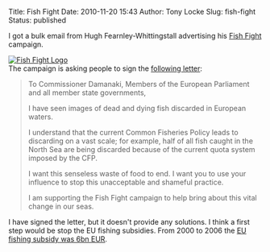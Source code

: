Title: Fish Fight
Date: 2010-11-20 15:43
Author: Tony Locke
Slug: fish-fight
Status: published

I got a bulk email from Hugh Fearnley-Whittingstall advertising his [Fish Fight](http://www.fishfight.net/) campaign.  

[![Fish Fight Logo](http://www.fishfight.net/share/images/site/logo.png)](http://www.fishfight.net/share/images/site/logo.png)  
The campaign is asking people to sign the [following letter](http://www.fishfight.net/letter/):  

> To Commissioner Damanaki, Members of the European Parliament and all member state governments,  
>   
> I have seen images of dead and dying fish discarded in European waters.  
>   
> I understand that the current Common Fisheries Policy leads to discarding on a vast scale; for example, half of all fish caught in the North Sea are being discarded because of the current quota system imposed by the CFP.  
>   
> I want this senseless waste of food to end. I want you to use your influence to stop this unacceptable and shameful practice.  
>   
> I am supporting the Fish Fight campaign to help bring about this vital change in our seas.

I have signed the letter, but it doesn't provide any solutions. I think a first step would be stop the EU fishing subsidies. From 2000 to 2006 the [EU fishing subsidy was 6bn EUR](http://fishsubsidy.org/faqs/).
